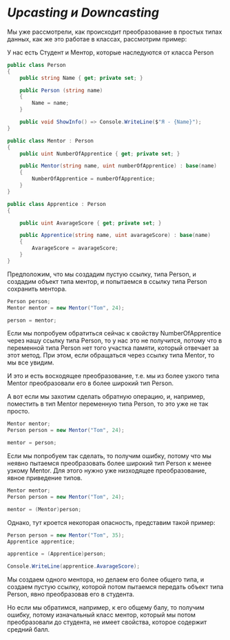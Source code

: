 # *Upcasting и Downcasting*

Мы уже рассмотрели, как происходит преобразование в простых типах данных, как же это работае в классах, рассмотрим пример:

У нас есть Студент и Ментор, которые наследуются от класcа Person

```cs
public class Person
{
    public string Name { get; private set; }

    public Person (string name)
    {
        Name = name;
    }

    public void ShowInfo() => Console.WriteLine($"Я - {Name}");
}

public class Mentor : Person
{
    public uint NumberOfApprentice { get; private set; }  

    public Mentor(string name, uint numberOfApprentice) : base(name)
    {
        NumberOfApprentice = numberOfApprentice;
    }
}

public class Apprentice : Person
{

    public uint AvarageScore { get; private set; }

    public Apprentice(string name, uint avarageScore) : base(name)
    {
        AvarageScore = avarageScore;
    }
}
```
Предположим, что мы создадим пустую ссылку, типа Person, и создадим объект типа ментор, и попытаемся в ссылку типа Person сохранить ментора.

```cs
Person person;
Mentor mentor = new Mentor("Tom", 24);

person = mentor;
```
Если мы попробуем обратиться сейчас к свойству NumberOfApprentice через нашу ссылку типа Person, то у нас это не получится, потому что в переменной типа Person нет того участка памяти, который отвечает за этот метод. При этом, если обращаться через ссылку типа Mentor, то мы все увидим.

И это и есть восходящее преобразование, т.е. мы из более узкого типа Mentor преобразовали его в более широкий тип Person.

А вот если мы захотим сделать обратную операцию, и, например, поместить в тип Mentor переменную типа Person, то это уже не так просто.

```cs
Mentor mentor;
Person person = new Mentor("Tom", 24);

mentor = person;
```
Если мы попробуем так сделать, то получим ошибку, потому что мы неявно пытаемся преобразовать более широкий тип Person к менее узкому Mentor. Для этого нужно уже низходящее преобразование, явное приведение типов.

```cs
Mentor mentor;
Person person = new Mentor("Tom", 24);

mentor = (Mentor)person;
```
Однако, тут кроется некоторая опасность, представим такой пример:
```cs
Person person = new Mentor("Tom", 35);
Apprentice apprentice;

apprentice = (Apprentice)person;

Console.WriteLine(apprentice.AvarageScore);
```

Мы создаем одного ментора, но делаем его более общего типа, и создаем пустую ссылку, которой потом пытаемся передать объект типа Person, явно преобразовав его в студента.

Но если мы обратимся, например, к его общему балу, то получим ошибку, потому изначальный класс ментор, который мы потом преобразовали до студента, не имеет свойства, которое содержит средний балл.
